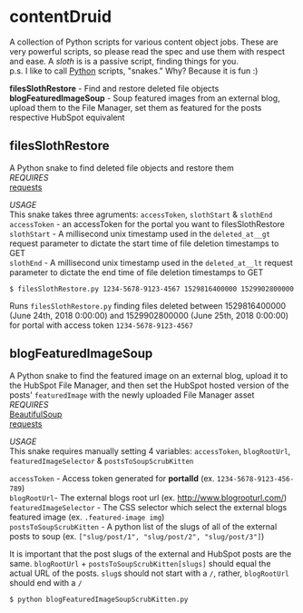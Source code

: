 # contentDruid
A collection of Python scripts for various content object jobs. These are very powerful scripts, so please read the spec and use them with respect and ease. A _sloth_ is is a passive script, finding things for you.  
p.s. I like to call [Python](https://www.python.org/) scripts, "snakes." Why? Because it is fun :)

__filesSlothRestore__ - Find and restore deleted file objects 
__blogFeaturedImageSoup__ - Soup featured images from an external blog, upload them to the File Manager, set them as featured for the posts respective HubSpot equivalent
## filesSlothRestore
A Python snake to find deleted file objects and restore them  
_REQUIRES_  
[requests](http://docs.python-requests.org/en/master/)  

_USAGE_  
This snake takes three agruments: `accessToken`, `slothStart` & `slothEnd`  
`accessToken` - an accessToken for the portal you want to filesSlothRestore  
`slothStart` - A millisecond unix timestamp used in the `deleted_at__gt` request parameter to dictate the start time of file deletion timestamps to GET  
`slothEnd` - A millisecond unix timestamp used in the `deleted_at__lt` request parameter to dictate the end time of file deletion timestamps to GET  

```
$ filesSlothRestore.py 1234-5678-9123-4567 1529816400000 1529902800000
```
Runs `filesSlothRestore.py` finding files deleted between 1529816400000 (June 24th, 2018 0:00:00) and 1529902800000 (June 25th, 2018 0:00:00) for portal with access token `1234-5678-9123-4567`  

## blogFeaturedImageSoup
A Python snake to find the featured image on an external blog, upload it to the HubSpot File Manager, and then set the HubSpot hosted version of the posts' `featuredImage` with the newly uploaded File Manager asset  
_REQUIRES_  
[BeautifulSoup](https://www.crummy.com/software/BeautifulSoup/bs4/doc/)  
[requests](http://docs.python-requests.org/en/master/)  

_USAGE_  
This snake requires manually setting 4 variables: `accessToken`, `blogRootUrl`, `featuredImageSelector` & `postsToSoupScrubKitten`

`accessToken` - Access token generated for __portalId__ (ex. `1234-5678-9123-456-789`)  
`blogRootUrl`- The external blogs root url (ex. http://www.blogrooturl.com/)  
`featuredImageSelector` - The CSS selector which select the external blogs featured image (ex. `.featured-image img`)  
`postsToSoupScrubKitten` - A python list of the slugs of all of the external posts to soup (ex. `["slug/post/1", "slug/post/2", "slug/post/3"]`)  

It is important that the post slugs of the external and HubSpot posts are the same. `blogRootUrl` + `postsToSoupScrubKitten[slugs]` should equal the actual URL of the posts. `slug`s should not start with a `/`, rather, `blogRootUrl` should end with a `/`

```
$ python blogFeaturedImageSoupScrubKitten.py
```